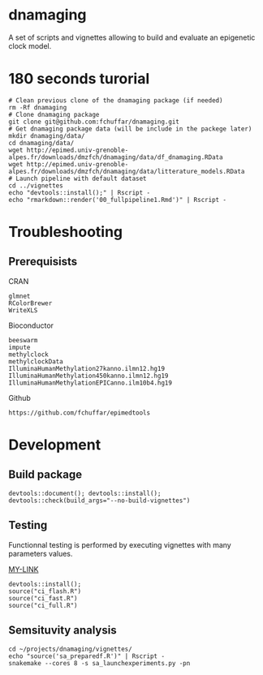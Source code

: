 # dnamaging
A set of scripts and vignettes allowing to build and evaluate an epigenetic clock model.



# 180 seconds turorial

```
# Clean previous clone of the dnamaging package (if needed)
rm -Rf dnamaging
# Clone dnamaging package
git clone git@github.com:fchuffar/dnamaging.git
# Get dnamaging package data (will be include in the packege later)
mkdir dnamaging/data/
cd dnamaging/data/
wget http://epimed.univ-grenoble-alpes.fr/downloads/dmzfch/dnamaging/data/df_dnamaging.RData
wget http://epimed.univ-grenoble-alpes.fr/downloads/dmzfch/dnamaging/data/litterature_models.RData
# Launch pipeline with default dataset
cd ../vignettes
echo "devtools::install();" | Rscript -
echo "rmarkdown::render('00_fullpipeline1.Rmd')" | Rscript -
```



# Troubleshooting

## Prerequisists

CRAN

``` 
glmnet
RColorBrewer
WriteXLS
```


Bioconductor
    
```
beeswarm
impute
methylclock
methylclockData
IlluminaHumanMethylation27kanno.ilmn12.hg19
IlluminaHumanMethylation450kanno.ilmn12.hg19
IlluminaHumanMethylationEPICanno.ilm10b4.hg19  
```


  
Github

```
https://github.com/fchuffar/epimedtools

```

# Development

## Build package

```
devtools::document(); devtools::install(); devtools::check(build_args="--no-build-vignettes")
```


## Testing
Functionnal testing is performed by executing vignettes with many parameters values.

[MY-LINK](vignettes/ci.R)

```
devtools::install();
source("ci_flash.R")
source("ci_fast.R")
source("ci_full.R")
```


## Semsituvity analysis

```
cd ~/projects/dnamaging/vignettes/
echo "source('sa_preparedf.R')" | Rscript -
snakemake --cores 8 -s sa_launchexperiments.py -pn

```

